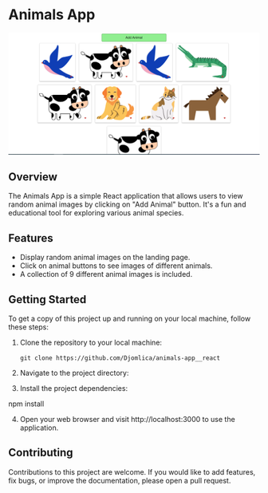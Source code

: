 # Animals App

![Animals App Screenshot](./screenshot.png)

## Overview

The Animals App is a simple React application that allows users to view random animal images by clicking on "Add Animal" button. It's a fun and educational tool for exploring various animal species.

## Features

- Display random animal images on the landing page.
- Click on animal buttons to see images of different animals.
- A collection of 9 different animal images is included.

## Getting Started

To get a copy of this project up and running on your local machine, follow these steps:

1. Clone the repository to your local machine:

   ```shell
   git clone https://github.com/Djomlica/animals-app__react

2. Navigate to the project directory:

3. Install the project dependencies:

npm install

4. Open your web browser and visit http://localhost:3000 to use the application.

## Contributing
Contributions to this project are welcome. If you would like to add features, fix bugs, or improve the documentation, please open a pull request.